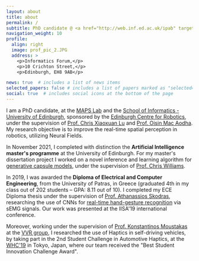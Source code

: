 ```yaml
---
layout: about
title: about
permalink: /
subtitle: PhD candidate @ <a href="http://web.inf.ed.ac.uk/ipab" target="_blank">University of Edinburgh</a>, <a href="https://www.edinburgh-robotics.org/" target="_blank">Edinburgh Centre for Robotics</a>
navigation_weight: 10
profile:
  align: right
  image: prof_pic_2.JPG
  address: >
    <p>Informatics Forum,</p>
    <p>10 Crichton Street,</p>
    <p>Edinburgh, EH8 9AB</p>

news: true  # includes a list of news items
selected_papers: false # includes a list of papers marked as "selected={true}"
social: true  # includes social icons at the bottom of the page
---
```


I am a PhD candidate, at the [MAPS Lab](https://maps-lab.github.io/) and the [School of Informatics - University of Edinburgh](http://web.inf.ed.ac.uk/ipab), sponsored by the [Edinburgh Centre for Robotics](https://www.edinburgh-robotics.org/), under the supervision of [Prof. Chris Xiaoxuan Lu](https://christopherlu.github.io/) and [Prof. Oisin Mac Aodha](https://homepages.inf.ed.ac.uk/omacaod/). My research objective is to improve the real-time spatial perception in robotics, utilizing Neural Fields. 

In November 2021, I completed with distinction the **Artificial Intelligence master's programme** at the University of Edinburgh. For my master's dissertation project I worked on a novel inference and learning algorithm for [generative capsule models](https://github.com/tsagkas/capsules), under the supervision of [Prof. Chris Williams](https://homepages.inf.ed.ac.uk/ckiw/).

In 2019, I was awarded the **Diploma of Electrical and Computer Engineering**, from the University of Patras, in Greece (graduated 4th in my class out of 202 students – GPA: 8.11 out of 10). I completed my ECE Diploma thesis under the supervision of [Prof. Athanassios Skodras](http://www.ece.upatras.gr/skodras/), researching the use of CNNs for [real-time hand-gesture recognition](/projects/2_project/) via sEMG signals. Our work was presented at the IISA'19 international conference. 

Moreover, working under the supervision of [Prof. Konstantinos Moustakas](http://www.vvr.ece.upatras.gr/members/konstantinos-moustakas/) at the [VVR group](http://www.vvr.ece.upatras.gr/), I researched the use of Haptics in self-driving vehicles, by taking part in the 2nd Student Challenge in Automotive Haptics, at the [WHC'19](http://www.worldhaptics2019.org/) in Tokyo, Japan, where our team received the "Best Student Innovation Challenge Award".